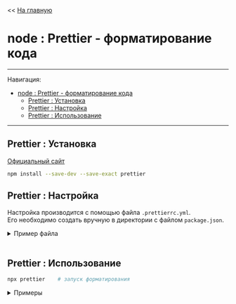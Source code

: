 << [На главную](../README.md)

# node : Prettier - форматирование кода

---

Навигация:

- [node : Prettier - форматирование кода](#node--prettier---форматирование-кода)
  - [Prettier : Установка](#prettier--установка)
  - [Prettier : Настройка](#prettier--настройка)
  - [Prettier : Использование](#prettier--использование)

---

## Prettier : Установка

[Официальный сайт](https://prettier.io/)

```bash
npm install --save-dev --save-exact prettier
```

## Prettier : Настройка

Настройка производится с помощью файла `.prettierrc.yml`.<br>
Его необходимо создать вручную в директории с файлом `package.json`.

<details>
<summary>Пример файла</summary>

```yml
trailingComma: 'es5'
tabWidth: 4
semi: false
singleQuote: true
```

</details><br>

## Prettier : Использование

```bash
npx prettier    # запуск форматирования
```

<details>
<summary>Примеры</summary>

```bash
npx prettier --write .        # отформатировать все файлы
npx prettier --write <file>   # отформатировать файл
npx prettier --write <dir>    # отформатировать все файлы в директории

npx prettier --check .        # проверить форматирование всех файлов
npx prettier --check <file>   # проверить форматирование файлы
npx prettier --check <dir>    # проверить форматирование всех файлов в директории
```

</details><br>

